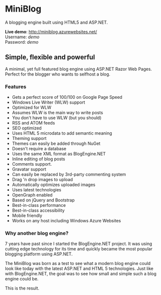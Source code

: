 # MiniBlog

A blogging engine built using HTML5 and ASP.NET.

__Live demo__: http://miniblog.azurewebsites.net/  
Username: _demo_  
Password: _demo_  


## Simple, flexible and powerful

A minimal, yet full featured blog engine using ASP.NET Razor Web Pages. 
Perfect for the blogger who wants to selfhost a blog. 

### Features

* Gets a perfect score of 100/100 on Google Page Speed
* Windows Live Writer (WLW) support
 * Optimized for WLW
 * Assumes WLW is the main way to write posts
 * You don't have to use WLW (but you should)
* RSS and ATOM feeds
* SEO optimized
 * Uses HTML 5 microdata to add semantic meaning
* Theming support
 * Themes can easily be added through NuGet
* Doesn't require a database
 * Uses the same XML format as BlogEngine.NET
* Inline editing of blog posts
* Comments support. 
 * Gravatar support 
 * Can easily be replaced by 3rd-party commenting system
* Drag 'n drop images to upload
 * Automatically optimizes uploaded images
* Uses latest technologies
 * OpenGraph enabled
 * Based on jQuery and Bootstrap
* Best-in-class performance
* Best-in-class accessibility
* Mobile friendly
* Works on any host including Windows Azure Websites

### Why another blog engine?
7 years have past since I started the BlogEngine.NET project. 
It was using cutting edge technology for its time and quickly became the 
most popular blogging platform using ASP.NET.

The MiniBlog was born as a test to see what a modern blog engine could
look like today with the latest ASP.NET and HTML 5 technologies. Just like
with BlogEngine.NET, the goal was to see how small and simple such a 
blog engine could be. 

This is the result.